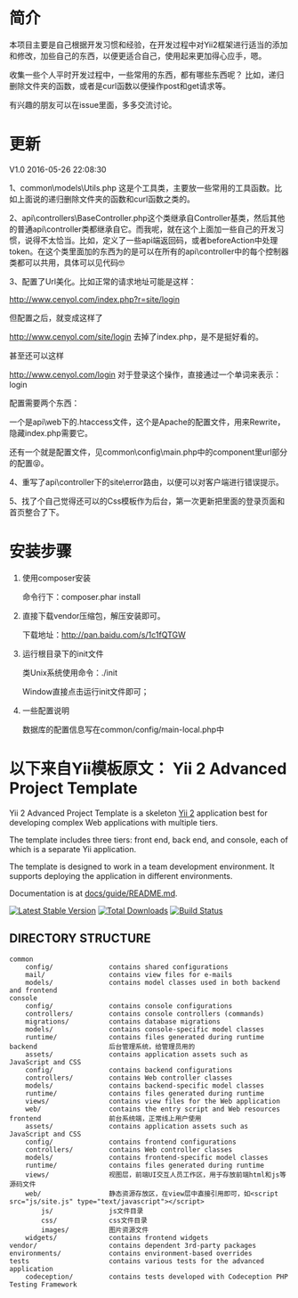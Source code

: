 简介
===============================
本项目主要是自己根据开发习惯和经验，在开发过程中对Yii2框架进行适当的添加和修改，加些自己的东西，以便更适合自己，使用起来更加得心应手，嗯。

收集一些个人平时开发过程中，一些常用的东西，都有哪些东西呢？
比如，递归删除文件夹的函数，或者是curl函数以便操作post和get请求等。

有兴趣的朋友可以在issue里面，多多交流讨论。

更新
===============================
V1.0		2016-05-26 22:08:30

1、common\models\Utils.php
这是个工具类，主要放一些常用的工具函数。比如上面说的递归删除文件夹的函数和curl函数之类的。

2、api\controllers\BaseController.php这个类继承自Controller基类，然后其他的普通api\controller类都继承自它。而我呢，就在这个上面加一些自己的开发习惯，说得不太恰当。比如，定义了一些api端返回码，或者beforeAction中处理token。在这个类里面加的东西为的是可以在所有的api\controller中的每个控制器类都可以共用，具体可以见代码🤓

3、配置了Url美化。比如正常的请求地址可能是这样：

http://www.cenyol.com/index.php?r=site/login

但配置之后，就变成这样了

http://www.cenyol.com/site/login 去掉了index.php，是不是挺好看的。

甚至还可以这样

http://www.cenyol.com/login 对于登录这个操作，直接通过一个单词来表示：login

配置需要两个东西：

一个是api\web下的.htaccess文件，这个是Apache的配置文件，用来Rewrite，隐藏index.php需要它。

还有一个就是配置文件，见common\config\main.php中的component里url部分的配置😝。

4、重写了api\controller下的site\error路由，以便可以对客户端进行错误提示。

5、找了个自己觉得还可以的Css模板作为后台，第一次更新把里面的登录页面和首页整合了下。


安装步骤
===============================

1. 使用composer安装

	命令行下：composer.phar install
    
2. 直接下载vendor压缩包，解压安装即可。

	下载地址：http://pan.baidu.com/s/1c1fQTGW

3. 运行根目录下的init文件

	类Unix系统使用命令：./init

	Window直接点击运行init文件即可；

4. 一些配置说明

	数据库的配置信息写在common/config/main-local.php中

以下来自Yii模板原文：
Yii 2 Advanced Project Template
===============================

Yii 2 Advanced Project Template is a skeleton [Yii 2](http://www.yiiframework.com/) application best for
developing complex Web applications with multiple tiers.

The template includes three tiers: front end, back end, and console, each of which
is a separate Yii application.

The template is designed to work in a team development environment. It supports
deploying the application in different environments.

Documentation is at [docs/guide/README.md](docs/guide/README.md).

[![Latest Stable Version](https://poser.pugx.org/yiisoft/yii2-app-advanced/v/stable.png)](https://packagist.org/packages/yiisoft/yii2-app-advanced)
[![Total Downloads](https://poser.pugx.org/yiisoft/yii2-app-advanced/downloads.png)](https://packagist.org/packages/yiisoft/yii2-app-advanced)
[![Build Status](https://travis-ci.org/yiisoft/yii2-app-advanced.svg?branch=master)](https://travis-ci.org/yiisoft/yii2-app-advanced)

DIRECTORY STRUCTURE
-------------------

```
common
    config/              contains shared configurations
    mail/                contains view files for e-mails
    models/              contains model classes used in both backend and frontend
console
    config/              contains console configurations
    controllers/         contains console controllers (commands)
    migrations/          contains database migrations
    models/              contains console-specific model classes
    runtime/             contains files generated during runtime
backend                  后台管理系统，给管理员用的
    assets/              contains application assets such as JavaScript and CSS
    config/              contains backend configurations
    controllers/         contains Web controller classes
    models/              contains backend-specific model classes
    runtime/             contains files generated during runtime
    views/               contains view files for the Web application
    web/                 contains the entry script and Web resources
frontend                 前台系统端，正常线上用户使用
    assets/              contains application assets such as JavaScript and CSS
    config/              contains frontend configurations
    controllers/         contains Web controller classes
    models/              contains frontend-specific model classes
    runtime/             contains files generated during runtime
    views/               视图层，前端UI交互人员工作区，用于存放前端html和js等源码文件
    web/                 静态资源存放区，在view层中直接引用即可，如<script src="js/site.js" type="text/javascript"></script>
        js/              js文件目录
        css/             css文件目录
        images/          图片资源文件
    widgets/             contains frontend widgets
vendor/                  contains dependent 3rd-party packages
environments/            contains environment-based overrides
tests                    contains various tests for the advanced application
    codeception/         contains tests developed with Codeception PHP Testing Framework
```